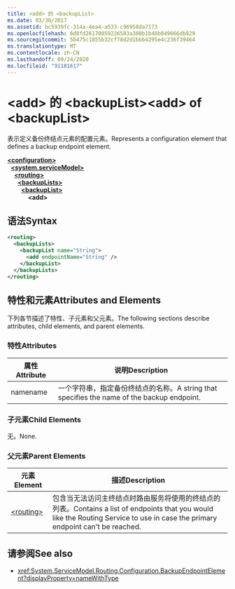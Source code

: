 ```yaml
---
title: <add> 的 <backupList>
ms.date: 03/30/2017
ms.assetid: bc5939fc-314a-4ea4-a533-c96958da7173
ms.openlocfilehash: 6d8fd26170059226583a300b1b48b849666db929
ms.sourcegitcommit: 5b475c1855b32cf78d2d1bbb4295e4c236f39464
ms.translationtype: MT
ms.contentlocale: zh-CN
ms.lasthandoff: 09/24/2020
ms.locfileid: "91181617"
---
```

# <a name="add-of-backuplist"></a><span data-ttu-id="cfdeb-102">\<add> 的 \<backupList></span><span class="sxs-lookup"><span data-stu-id="cfdeb-102">\<add> of \<backupList></span></span>

<span data-ttu-id="cfdeb-103">表示定义备份终结点元素的配置元素。</span><span class="sxs-lookup"><span data-stu-id="cfdeb-103">Represents a configuration element that defines a backup endpoint element.</span></span>  
  
[**\<configuration>**](../configuration-element.md)\
&nbsp;&nbsp;[**\<system.serviceModel>**](system-servicemodel.md)\
&nbsp;&nbsp;&nbsp;&nbsp;[**\<routing>**](routing.md)\
&nbsp;&nbsp;&nbsp;&nbsp;&nbsp;&nbsp;[**\<backupLists>**](backuplists.md)\
&nbsp;&nbsp;&nbsp;&nbsp;&nbsp;&nbsp;&nbsp;&nbsp;[**\<backupList>**](backuplist.md)\
&nbsp;&nbsp;&nbsp;&nbsp;&nbsp;&nbsp;&nbsp;&nbsp;&nbsp;&nbsp;&nbsp;&nbsp;**\<add>**  
  
## <a name="syntax"></a><span data-ttu-id="cfdeb-104">语法</span><span class="sxs-lookup"><span data-stu-id="cfdeb-104">Syntax</span></span>  
  
```xml  
<routing>
  <backupLists>
    <backupList name="String">
      <add endpointName="String" />
    </backupList>
  </backupLists>
</routing>
```  
  
## <a name="attributes-and-elements"></a><span data-ttu-id="cfdeb-105">特性和元素</span><span class="sxs-lookup"><span data-stu-id="cfdeb-105">Attributes and Elements</span></span>  

 <span data-ttu-id="cfdeb-106">下列各节描述了特性、子元素和父元素。</span><span class="sxs-lookup"><span data-stu-id="cfdeb-106">The following sections describe attributes, child elements, and parent elements.</span></span>  
  
### <a name="attributes"></a><span data-ttu-id="cfdeb-107">特性</span><span class="sxs-lookup"><span data-stu-id="cfdeb-107">Attributes</span></span>  
  
|<span data-ttu-id="cfdeb-108">属性</span><span class="sxs-lookup"><span data-stu-id="cfdeb-108">Attribute</span></span>|<span data-ttu-id="cfdeb-109">说明</span><span class="sxs-lookup"><span data-stu-id="cfdeb-109">Description</span></span>|  
|---------------|-----------------|  
|<span data-ttu-id="cfdeb-110">name</span><span class="sxs-lookup"><span data-stu-id="cfdeb-110">name</span></span>|<span data-ttu-id="cfdeb-111">一个字符串，指定备份终结点的名称。</span><span class="sxs-lookup"><span data-stu-id="cfdeb-111">A string that specifies the name of the backup endpoint.</span></span>|  
  
### <a name="child-elements"></a><span data-ttu-id="cfdeb-112">子元素</span><span class="sxs-lookup"><span data-stu-id="cfdeb-112">Child Elements</span></span>  

 <span data-ttu-id="cfdeb-113">无。</span><span class="sxs-lookup"><span data-stu-id="cfdeb-113">None.</span></span>  
  
### <a name="parent-elements"></a><span data-ttu-id="cfdeb-114">父元素</span><span class="sxs-lookup"><span data-stu-id="cfdeb-114">Parent Elements</span></span>  
  
|<span data-ttu-id="cfdeb-115">元素</span><span class="sxs-lookup"><span data-stu-id="cfdeb-115">Element</span></span>|<span data-ttu-id="cfdeb-116">描述</span><span class="sxs-lookup"><span data-stu-id="cfdeb-116">Description</span></span>|  
|-------------|-----------------|  
|[\<routing>](routing.md)|<span data-ttu-id="cfdeb-117">包含当无法访问主终结点时路由服务将使用的终结点的列表。</span><span class="sxs-lookup"><span data-stu-id="cfdeb-117">Contains a list of endpoints that you would like the Routing Service to use in case the primary endpoint can't be reached.</span></span>|  
  
## <a name="see-also"></a><span data-ttu-id="cfdeb-118">请参阅</span><span class="sxs-lookup"><span data-stu-id="cfdeb-118">See also</span></span>

- <xref:System.ServiceModel.Routing.Configuration.BackupEndpointElement?displayProperty=nameWithType>
